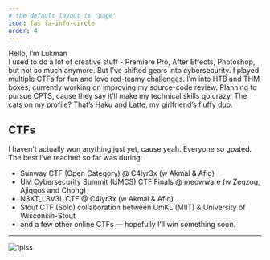 ```yaml
---
# the default layout is 'page'
icon: fas fa-info-circle
order: 4
---
```


Hello, I’m Lukman   
I used to do a lot of creative stuff - Premiere Pro, After Effects, Photoshop, but not so much anymore. 
But I’ve shifted gears into cybersecurity. I played multiple CTFs for fun and love red-teamy challenges. 
I’m into HTB and THM boxes, currently working on improving my source-code review. 
Planning to pursue CPTS, cause they say it’ll make my technical skills go crazy.
The cats on my profile? That’s Haku and Latte, my girlfriend’s fluffy duo.  

## CTFs

I haven't actually won anything just yet, cause yeah. Everyone so goated. The best I’ve reached so far was during:
- Sunway CTF (Open Category) @ C4lyr3x (w Akmal & Afiq)
- UM Cybersecurity Summit (UMCS) CTF Finals @ meowware (w Zeqzoq, Ajiqqos and Chong)
- N3XT_L3V3L CTF @ C4lyr3x (w Akmal & Afiq)
- Stout CTF (Solo) collaboration between UniKL (MIIT) & University of Wisconsin-Stout
- and a few other online CTFs — hopefully I’ll win something soon.

---

![1piss](https://giffiles.alphacoders.com/219/219559.gif)